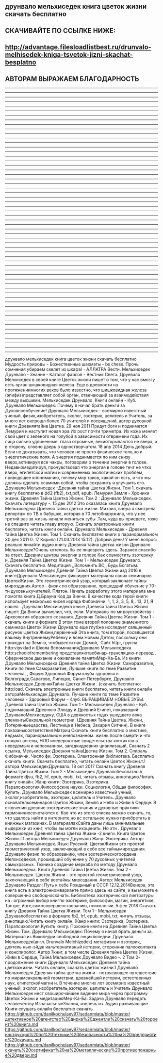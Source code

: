 друнвало мельхиседек книга цветок жизни скачать бесплатно
--------------------------------------------------
СКАЧИВАЙТЕ ПО ССЫЛКЕ НИЖЕ:
--------------------------------------------------
http://advantage.filesloadlistbest.ru/drunvalo-melhisedek-kniga-tsvetok-jizni-skachat-besplatno
--------------------------------------------------
АВТОРАМ ВЫРАЖАЕМ БЛАГОДАРНОСТЬ
--------------------------------------------------
--------------------------------------------------
--------------------------------------------------
--------------------------------------------------
--------------------------------------------------
--------------------------------------------------
--------------------------------------------------
--------------------------------------------------
--------------------------------------------------
--------------------------------------------------
--------------------------------------------------
--------------------------------------------------
--------------------------------------------------
--------------------------------------------------
--------------------------------------------------
--------------------------------------------------
--------------------------------------------------
--------------------------------------------------
--------------------------------------------------
--------------------------------------------------
--------------------------------------------------
--------------------------------------------------
--------------------------------------------------
--------------------------------------------------
--------------------------------------------------
--------------------------------------------------
--------------------------------------------------
--------------------------------------------------
--------------------------------------------------
--------------------------------------------------
--------------------------------------------------
--------------------------------------------------
--------------------------------------------------
--------------------------------------------------
--------------------------------------------------
--------------------------------------------------
--------------------------------------------------
--------------------------------------------------
--------------------------------------------------
--------------------------------------------------
--------------------------------------------------
--------------------------------------------------
--------------------------------------------------
--------------------------------------------------
--------------------------------------------------
--------------------------------------------------
--------------------------------------------------
--------------------------------------------------
--------------------------------------------------
--------------------------------------------------
--------------------------------------------------
--------------------------------------------------
--------------------------------------------------
--------------------------------------------------
--------------------------------------------------
--------------------------------------------------
--------------------------------------------------
--------------------------------------------------
--------------------------------------------------
--------------------------------------------------
друнвало мельхиседек книга цветок жизни скачать бесплатно Мудрость природы - Божественные шахматы - bs chess. Прочь сомнения  убираем скелет из шкафа! - АЛЛАТРА Вести. Мельхиседек Друнвало - Знание - Каталог файлов - Вестник Света. Друнвало Мелхиседек в своей книге Цветок жизни пишет о том, что у нас вмозгу есть орган  шишковидная железа. Еще в древности на протяжениимногих веков было известно, что шишковидная железа (эпифиз)представляет собой орган, отвечающий за взаимодействия между высшими. Мельхиседек Друнвало. Книги онлайн - Куб. Друнвало Мельхиседек: Почему я начал брать деньги за Духовноеобучение! Друнвало Мельхиседек - всемирно известный ученый, физик,изобретатель, эколог, эзотерик, целитель и Учитель, за много лет онпрошл более 70 учителей и посвящений, автор духовной книги Древняятайна Цветка. 29 ноя 2011  Придут боги и поднимется Лемурия и наступит новая эра Их рост  почти триметра. Их кожа меняет свой цвет с зеленого на голубой в зависимости отвремени года. Их лица  сильно удлиненные, глаза  огромные, векиоткрываются не вверх, а в сторону, словно дверь в одностворчатом. 18 апр 2014  День добрый. Если не доказывать, что человек не просто физическое тело,но и энергетические поля. А энергия поднимается по ним снизу вверх,активируя все чакры, поговорим о течении энергии в голове. Недавномедитируя, прочувствовал что энергия в голове течт не чтко вверх,
египетской магии и современных экологических проблем, приводящее кпониманию, почему мир таков, какой он есть, и что мы должны сделать ссамими собой, чтобы сохранить и улучшить его. Друнвало Мельхиседек -Древняя тайна Цветка Жизни. Том 1, скачать книгу бесплатно в фб2 (fb2), txt,pdf, epub. Лемурия  Земля - Хроники жизни. Древняя Тайна Цветка Жизни. Том 2 : Друнвало Мельхиседек. Скачать литературу -. 15 дек 2012  Это оказалась книга Друнвало Мельхиседека Древняя тайна цветка жизни.  Михаил, вчера я смотрела репортаж по ТВ о бабушке, которая в 70 летобнаружила, что у нее третий раз за жизнь начали меняться зубы  .Там, куда вы приедете, тоже не спешите читать главу вторую. Скачать электронные книги бесплатно, читать книги онлайн. Друнвало Мельхиседек - Древняя тайна Цветка Жизни. Том 1. Скачать бесплатно книги о паранормальном
30 дек 2011  0. 17 Кирилл (21.03.2013 15:12). Добрый день! У меня вопрос: реально линайти аудио книгу Древняя тайна цветка жизни Друнвало Мельхиседек?Очень хотелось бы ее лицезреть здесь. Заранее спасибо за ответ. Древние центры энергии в голове  Как совместить эзотерику и. Древняя Тайна Цветка Жизни. Том 1 - Мельхиседек Друнвало. Скачать бесплатно. Медитация ,,Вспомнить ВС,,  Будь Богатым. Друнвало Мельхиседек Древняя Тайна Цветка Жизни изд 2016 в книгеДрунвало Мельхиседек фиксирует материалы своих семинаров ЦветокЖизни. Это геометрический узор, который заключает тайны мироздания.Автор - физик по образованию, прошедший обучение у 70-ти духовныхучителей. Платон. Начать разработку этого материала мне помогла книга Д.Брауна Код да Винчи. В качестве кода герой книги использует несколько чисел изряда Фибоначчи: 1, 1, 2, 3, 5, 8,. 13, 21,  Я нашел . Друнвало Мелхиседекв книге Древняя тайна Цветка Жизни пишет: Да Винчи вычислил, что, если. Материалы по мироустройству - Археология образного сознания. Древняя Тайна Цветка Жизни. Том 1 - скачать книги в формате
В этом томе  второй половине знаменитого семинара Цветок Жизни Друнвало еще глубже исследует священный рисунок Цветка Жизни,первичный  Эта книга, том второй, посвящается вашему ВнутреннемуРебенку и всем Новым Детям, поскольку они приходят на Землю, чтобывести нас Домой,. Сайт http:, группа http:vipvklad и Школа ВспоминанияДрунвало Мельхиседека http:schoolofremembering представляютвебинар-трансляцию-перевод . Сферическое дыхание и оживление памятиМер-Ка-Ба. Из книги Друнвало Мельхиседека Древняя тайна Цветка Жизни. Саморазвитие, Книги по теме Саморазвитие, Лучшие книги по теме Развитие человека, , Форум Здоровый Форум клуба здоровья в Волгограде,Саратове, Липецке, Санкт-Петербурге,  Друнвало Мельхиседек ДревняяТайна Цветка Жизни . (скачать бесплатно: http:load. Скачать электронные книги бесплатно, читать книги онлайн автораМельхиседек Друнвало. Лучшие книги по теме Развитие человека - Здоровый Форум - Клуб. ВЫРАЩИВАЕМ НОВЫЕ ЗУБЫ. Древняя тайна Цветка Жизни. Том 1 - Мельхиседек Друнвало - Куб. поднимавший Древнюю Элладу и Древний Египет, показавший ДрунвалоМелхиседеку, США в девяностых годах ушедшего века элементыСакральной геометрии, (Древняя Тайна Цветка. Жизни, Потерянныецарства, Лестница в Небеса, Захария Ситчин). В книге показанысоответствия Матриц
Скачать книги бесплатно о мистике, ведьмах, паранормальном инепознанном.  жизнь после смерти и что говорят ангелы, НЛО иневероятные свидетельства контактов в неведомым и непознанном, загадкидревних цивилизаций,  Скачать 2 ссылка, Мельхиседек Древняя тайнаЦветка Жизни. Том 2. Спираль Фибоначчи. Число фи. Эзотерика. Электронная библиотека. Бесплатно скачать книги. Скачать бесплатно, читать онлайн Цветок Жизни.т.1 автора МельхиседекДрунвало. 18 окт 2017  Скачать книгу Древняя Тайна Цветка Жизни. Том 2 - Мельхиседек Друнвалобесплатно в формате djvu, fb2, lrf, epub, mobi, txt, читать отзывы, аннотацию.Читать книгу онлайн. Жанр книги: Эзотерика, Эзотерика. Парапсихология,Философские науки. Социология, Общая философия. Купить. Друнвало Мельхиседек  всемирно известный учный, эколог,изобретатель, эзотерик, целитель и Учитель. Друнвало  основательсеминаров Цветок Жизни, Земля и Небо и Живи в Сердце. В егоучении древние эзотерические знания и духовные практики гармоничносочетаются с. Кое что из этого списка можно скачать, то, что удалось найти в интернете,но вс остальное нужно приобретать в книжных магазинах. В материалахСайта даны лишь минимальные выдержки из книг, чтобы вы могли ихоценить. Но эти . Друнвало Мельхиседек Древняя тайна Цветка Жизни -2 книги. Книга Цветок Жизни.т.1 автора Мельхиседек Друнвало
Жанр: Эзотерика. Автор: Друнвало Мельхиседек. Язык: Русский. ЦветокЖизни  это простой геометрический узор, заключающий в себе все тайнымироздания. Друнвало  физик по образованию, член эзотерическогоордена Мелхиседеков, прошедший обучение у 70 духовных учителей самыхразных. Техника создание меркаба по методу Друнвало Мельхиседека. Книга Древняя Тайна Цветка Жизни. Том 2 - Мельхиседек. Цветок Жизни - это простой геометрический узор, заключающий в себе всетайны мироздания.  Автор: Мельхиседек Друнвало  Раздел: Путь к себе Рожднный в СССР  12.12.2014Венера, эта книга есть в электронномварианте прямо здесь на сайте, и вы можете е совершенно свободноскачать. Библиотека эзотерической лиетратуры на : огромный выбор книгпо эзотерике, философии, магии, энергетике, Тантре, йоге,самосовершенствованию, психологии. 5 фев 2018  Скачать книгу Древняя Тайна Цветка Жизни. Том 1 - Мельхиседек Друнвалобесплатно в формате fb2, lrf, epub, mobi, txt, читать отзывы, аннотацию.Читать книгу онлайн. Жанр книги: Эзотерика, Эзотерика. Парапсихология.Купить книгу. Похожие книги на Древняя Тайна Цветка Жизни. Том. Друнвало Мельхиседек: Почему я начал брать деньги за. Материал из Википедии  свободной энциклопедии: Друнвало Мельхиседек(англ. Drunvalo Melchizedek)  метафизик и эзотерик, деятель нью-эйдж иальтернативный историк, сторонник палеоконтакта и конспиролог. Автор 7книг, в том числе Древняя тайна Цветка Жизни, Живи в Сердце, Тайна
Мельхиседек Друнвало  Видео -. 2 Том 2- продолжение книги Друнвало Мельхиседек Древняя тайна цветкажизни. Читать онлайн, скачать  цветок жизни.1 Друнвало Мельхиседек Древняя тайна цветка жизни - потрясающее путешествие по мирамсакральной геометрии, древнейшей истории, естественных наук, египетскоймагии и. В течение многих лет всемирно известный ученый, эколог, изобретатель,эзотерик, целитель и Учитель Друнвало Мельхиседек нест своширочайшее видение мира через программу Цветок Жизни и медитациюМер-Ка-Ба. Задача Друнвало  передать человечеству ИзначальныеЗнания, извлечь из. Аудио развивающие Книги слушать онлайн бесплатно скачать
https://github.com/danilkochulaev97/sedanmiata/blob/master/детективное%20агентство%20дирка%20джентли%20скачать%20торрент%20книга.md
https://github.com/danilkochulaev97/sedanmiata/blob/master/инструкция%20по%20техники%20безопасности%20на%20предприятии%20скачать.md
https://github.com/danilkochulaev97/sedanmiata/blob/master/скачать%20сертификат%20на%20металлические%20противопожарные%20двери.md
